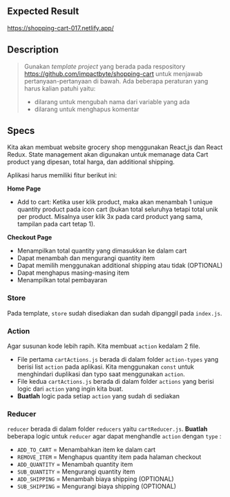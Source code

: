 ## Expected Result

https://shopping-cart-017.netlify.app/

## Description

> Gunakan _template project_ yang berada pada respository https://github.com/impactbyte/shopping-cart untuk menjawab pertanyaan-pertanyaan di bawah. Ada beberapa peraturan yang harus kalian patuhi yaitu:
>
> - dilarang untuk mengubah nama dari variable yang ada
> - dilarang untuk menghapus komentar

## Specs

Kita akan membuat website grocery shop menggunakan React,js dan React Redux. State management akan digunakan untuk memanage data Cart product yang dipesan, total harga, dan additional shipping.

Aplikasi harus memiliki fitur berikut ini:

**Home Page**

- Add to cart: Ketika user klik product, maka akan menambah 1 unique quantity product pada icon cart (bukan total seluruhya tetapi total unik per product. Misalnya user klik 3x pada card product yang sama, tampilan pada cart tetap 1).

**Checkout Page**

- Menampilkan total quantity yang dimasukkan ke dalam cart
- Dapat menambah dan mengurangi quantity item
- Dapat memilih menggunakan additional shipping atau tidak (OPTIONAL)
- Dapat menghapus masing-masing item
- Menampilkan total pembayaran

### Store

Pada template, `store` sudah disediakan dan sudah dipanggil pada `index.js`.

### Action

Agar susunan kode lebih rapih. Kita membuat `action` kedalam 2 file.

- File pertama `cartActions.js` berada di dalam folder `action-types` yang berisi list `action` pada aplikasi. Kita menggunakan `const` untuk menghindari duplikasi dan typo saat menggunakan `action`.
- File kedua `cartActions.js` berada di dalam folder `actions` yang berisi logic dari `action` yang ingin kita buat.
- **Buatlah** logic pada setiap `action` yang sudah di sediakan

### Reducer

`reducer` berada di dalam folder `reducers` yaitu `cartReducer.js`.
**Buatlah** beberapa logic untuk `reducer` agar dapat menghandle `action` dengan `type` :

- `ADD_TO_CART` = Menambahkan item ke dalam cart
- `REMOVE_ITEM` = Menghapus quantity item pada halaman checkout
- `ADD_QUANTITY` = Menambah quantity item
- `SUB_QUANTITY` = Mengurangi quantity item
- `ADD_SHIPPING` = Menambah biaya shipping (OPTIONAL)
- `SUB_SHIPPING` = Mengurangi biaya shipping (OPTIONAL)
